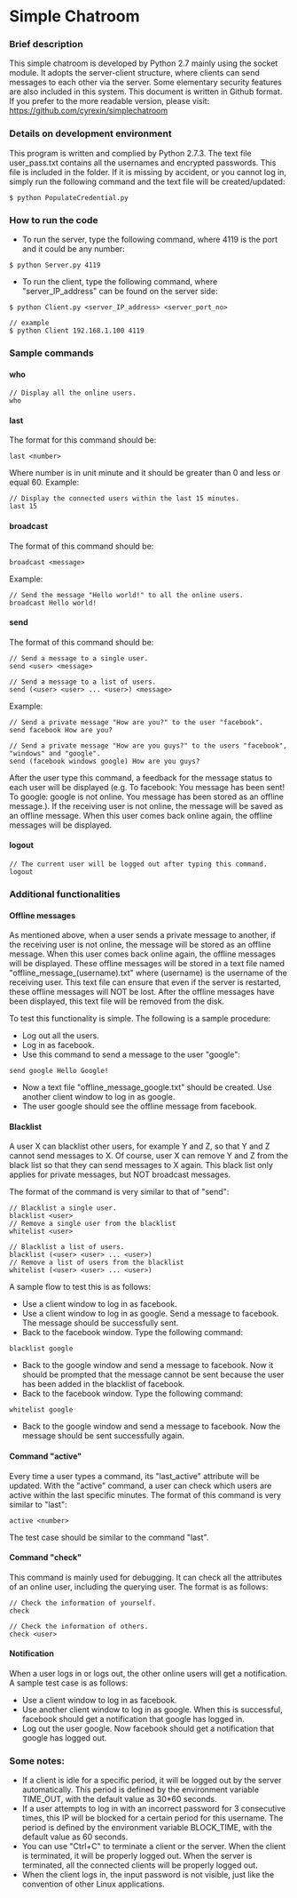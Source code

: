 # Simple Chatroom

### Brief description
This simple chatroom is developed by Python 2.7 mainly using the socket module. It adopts the server-client structure, where clients can send messages to each other via the server. Some elementary security features are also included in this system. This document is written in Github format. If you prefer to the more readable version, please visit: https://github.com/cyrexin/simplechatroom

### Details on development environment
This program is written and complied by Python 2.7.3. The text file user_pass.txt contains all the usernames and encrypted passwords. This file is included in the folder. If it is missing by accident, or you cannot log in, simply run the following command and the text file will be created/updated:
```
$ python PopulateCredential.py
```

### How to run the code
- To run the server, type the following command, where 4119 is the port and it could be any number:
```
$ python Server.py 4119
```
- To run the client, type the following command, where "server_IP_address" can be found on the server side:
```
$ python Client.py <server_IP_address> <server_port_no>

// example
$ python Client 192.168.1.100 4119
```

### Sample commands
#### who
```
// Display all the online users.
who
```

#### last
The format for this command should be:
```
last <number>
```
Where number is in unit minute and it should be greater than 0 and less or equal 60.
Example:
```
// Display the connected users within the last 15 minutes.
last 15
```

#### broadcast
The format of this command should be:
```
broadcast <message>
```
Example:
```
// Send the message "Hello world!" to all the online users.
broadcast Hello world!
```

#### send
The format of this command should be:
```
// Send a message to a single user.
send <user> <message>

// Send a message to a list of users.
send (<user> <user> ... <user>) <message>
```
Example:
```
// Send a private message "How are you?" to the user "facebook".
send facebook How are you?

// Send a private message "How are you guys?" to the users "facebook", "windows" and "google".
send (facebook windows google) How are you guys?
```
After the user type this command, a feedback for the message status to each user will be displayed (e.g. To facebook: You message has been sent! To google: google is not online. You message has been stored as an offline message.). If the receiving user is not online, the message will be saved as an offline message. When this user comes back online again, the offline messages will be displayed.

#### logout
```
// The current user will be logged out after typing this command.
logout
```

### Additional functionalities
#### Offline messages
As mentioned above, when a user sends a private message to another, if the receiving user is not online, the message will be stored as an offline message. When this user comes back online again, the offline messages will be displayed. These offline messages will be stored in a text file named "offline_message_(username).txt" where (username) is the username of the receiving user. This text file can ensure that even if the server is restarted, these offline messages will NOT be lost. After the offline messages have been displayed, this text file will be removed from the disk.

To test this functionality is simple. The following is a sample procedure:
- Log out all the users.
- Log in as facebook.
- Use this command to send a message to the user "google":
```
send google Hello Google!
```
- Now a text file "offline_message_google.txt" should be created. Use another client window to log in as google.
- The user google should see the offline message from facebook.

#### Blacklist
A user X can blacklist other users, for example Y and Z, so that Y and Z cannot send messages to X. Of course, user X can remove Y and Z from the black list so that they can send messages to X again. This black list only applies for private messages, but NOT broadcast messages.

The format of the command is very similar to that of "send":
```
// Blacklist a single user.
blacklist <user>
// Remove a single user from the blacklist
whitelist <user>

// Blacklist a list of users.
blacklist (<user> <user> ... <user>)
// Remove a list of users from the blacklist
whitelist (<user> <user> ... <user>)
```

A sample flow to test this is as follows:
- Use a client window to log in as facebook.
- Use a client window to log in as google. Send a message to facebook. The message should be successfully sent.
- Back to the facebook window. Type the following command:
```
blacklist google
```
- Back to the google window and send a message to facebook. Now it should be prompted that the message cannot be sent because the user has been added in the blacklist of facebook.
- Back to the facebook window. Type the following command:
```
whitelist google
```
- Back to the google window and send a message to facebook. Now the message should be sent successfully again.

#### Command "active"
Every time a user types a command, its "last_active" attribute will be updated. With the "active" command, a user can check which users are active within the last specific minutes. The format of this command is very similar to "last":
```
active <number>
```

The test case should be similar to the command "last".

#### Command "check"
This command is mainly used for debugging. It can check all the attributes of an online user, including the querying user. The format is as follows:
```
// Check the information of yourself.
check

// Check the information of others.
check <user>
```

#### Notification
When a user logs in or logs out, the other online users will get a notification. A sample test case is as follows:
- Use a client window to log in as facebook.
- Use another client window to log in as google. When this is successful, facebook should get a notification that google has logged in.
- Log out the user google. Now facebook should get a notification that google has logged out.

### Some notes:
- If a client is idle for a specific period, it will be logged out by the server automatically. This period is defined by the environment variable TIME_OUT, with the default value as 30*60 seconds.
- If a user attempts to log in with an incorrect password for 3 consecutive times, this IP will be blocked for a certain period for this username. The period is defined by the environment variable BLOCK_TIME, with the default value as 60 seconds.
- You can use "Ctrl+C" to terminate a client or the server. When the client is terminated, it will be properly logged out. When the server is terminated, all the connected clients will be properly logged out.
- When the client logs in, the input password is not visible, just like the convention of other Linux applications.
